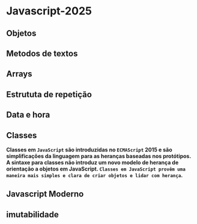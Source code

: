 # Javascript-2025

## Objetos

## Metodos de textos

## Arrays

## Estrututa de repetição

## Data e hora

## Classes

**Classes em ``JavaScript`` são introduzidas no ``ECMAScript`` 2015 e são simplificações da linguagem para as heranças baseadas nos protótipos. A sintaxe para classes não introduz um novo modelo de herança de orientação a objetos em JavaScript. ``Classes em JavaScript provêm uma maneira mais simples e clara de criar objetos e lidar com herança``.**

## Javascript Moderno

## imutabilidade
